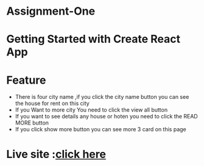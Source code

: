 # Assignment-One
 # Getting Started with Create React App

# Feature 
 * There is four city name ,if you click the city name button you can see the house for rent on this city 
 * If you Want to more city You need to click the view all button 
 * If you want to see details any house or hoten you need to click the READ MORE button
 * If you click show more button you can see more 3 card on this page 

 # Live site :[click here](https://651bb2cfe3393a2fcd433ed6--dashing-otter-986a62.netlify.app/)
